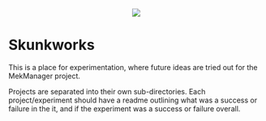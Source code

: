 <h1 align="center">
  <img src="https://upload.wikimedia.org/wikipedia/en/thumb/d/d7/Skunk_works_Logo.svg/220px-Skunk_works_Logo.svg.png">
</h1>

# Skunkworks

This is a place for experimentation, where future ideas are tried out for the
MekManager project.

Projects are separated into their own sub-directories. Each project/experiment
should have a readme outlining what was a success or failure in the it, and if
the experiment was a success or failure overall.
